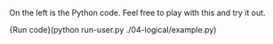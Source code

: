 On the left is the Python code. Feel free to play with this and try it out.

{Run code}(python run-user.py ./04-logical/example.py)
